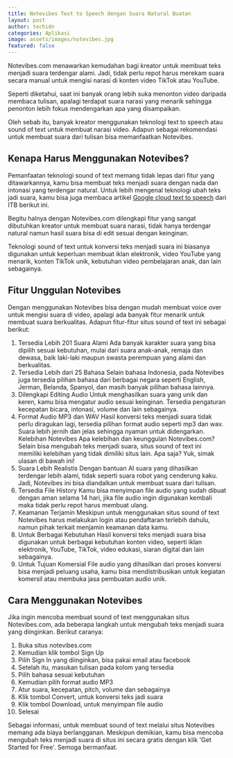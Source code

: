 ```yaml
---
title: Notevibes Text to Speech dengan Suara Natural Buatan
layout: post
author: techidn
categories: Aplikasi
image: assets/images/notevibes.jpg
featured: false
---
```


Notevibes.com menawarkan kemudahan bagi kreator untuk membuat teks menjadi suara terdengar alami. Jadi, tidak perlu repot harus merekam suara secara manual untuk mengisi narasi di konten video TikTok atau YouTube.

Seperti diketahui, saat ini banyak orang lebih suka menonton video daripada membaca tulisan, apalagi terdapat suara narasi yang menarik sehingga penonton lebih fokus mendengarkan apa yang disampaikan.

Oleh sebab itu, banyak kreator menggunakan teknologi text to speech atau sound of text untuk membuat narasi video. Adapun sebagai rekomendasi untuk membuat suara dari tulisan bisa memanfaatkan Notevibes.

## Kenapa Harus Menggunakan Notevibes?

Pemanfaatan teknologi sound of text memang tidak lepas dari fitur yang ditawarkannya, kamu bisa membuat teks menjadi suara dengan nada dan intonasi yang terdengar natural. Untuk lebih mengenal teknologi ubah teks jadi suara, kamu bisa juga membaca artikel [Google cloud text to speech](https://blogs.itb.ac.id/tech/google-cloud-text-to-speech/) dari ITB berikut ini.

Begitu halnya dengan Notevibes.com dilengkapi fitur yang sangat dibutuhkan kreator untuk membuat suara narasi, tidak hanya terdengar natural namun hasil suara bisa di edit sesuai dengan keinginan.

Teknologi sound of text untuk konversi teks menjadi suara ini biasanya digunakan untuk keperluan membuat iklan elektronik, video YouTube yang menarik, konten TikTok unik, kebutuhan video pembelajaran anak, dan lain sebagainya.

## Fitur Unggulan Notevibes

Dengan menggunakan Notevibes bisa dengan mudah membuat voice over untuk mengisi suara di video, apalagi ada banyak fitur menarik untuk membuat suara berkualitas. Adapun fitur-fitur situs sound of text ini sebagai berikut:

1. Tersedia Lebih 201 Suara Alami
Ada banyak karakter suara yang bisa dipilih sesuai kebutuhan, mulai dari suara anak-anak, remaja dan dewasa, baik laki-laki maupun swasta perempuan yang alami dan berkualitas.
2. Tersedia Lebih dari 25 Bahasa
Selain bahasa Indonesia, pada Notevibes juga tersedia pilihan bahasa dari berbagai negara seperti English, Jerman, Belanda, Spanyol, dan masih banyak pilihan bahasa lainnya.
3. Dilengkapi Editing Audio
Untuk menghasilkan suara yang unik dan keren, kamu bisa mengatur audio sesuai keinginan. Tersedia pengaturan kecepatan bicara, intonasi, volume dan lain sebagainya.
4. Format Audio MP3 dan WAV
Hasil konversi teks menjadi suara tidak perlu diragukan lagi, tersedia pilihan format audio seperti mp3 dan wav. Suara lebih jernih dan jelas sehingga nyaman untuk didengarkan.
Kelebihan Notevibes
Apa kelebihan dan keunggulan Notevibes.com? Selain bisa mengubah teks menjadi suara, situs sound of text ini memiliki kelebihan yang tidak dimiliki situs lain. Apa saja? Yuk, simak ulasan di bawah ini!
1. Suara Lebih Realistis
Dengan bantuan AI suara yang dihasilkan terdengar lebih alami, tidak seperti suara robot yang cenderung kaku. Jadi, Notevibes ini bisa diandalkan untuk membuat suara dari tulisan.
2. Tersedia File History
Kamu bisa menyimpan file audio yang sudah dibuat dengan aman selama 14 hari, jika file audio ingin digunakan kembali maka tidak perlu repot harus membuat ulang.
3. Keamanan Terjamin
Meskipun untuk menggunakan situs sound of text Notevibes harus melakukan login atau pendaftaran terlebih dahulu, namun pihak terkait menjamin keamanan data kamu.
4. Untuk Berbagai Kebutuhan
Hasil konversi teks menjadi suara bisa digunakan untuk berbagai kebutuhan konten video, seperti iklan elektronik, YouTube, TikTok, video edukasi, siaran digital dan lain sebagainya.
5. Untuk Tujuan Komersial
File audio yang dihasilkan dari proses konversi bisa menjadi peluang usaha, kamu bisa mendistribusikan untuk kegiatan komersil atau membuka jasa pembuatan audio unik.

## Cara Menggunakan Notevibes

Jika ingin mencoba membuat sound of text menggunakan situs Notevibes.com, ada beberapa langkah untuk mengubah teks menjadi suara yang diinginkan. Berikut caranya:

1. Buka situs notevibes.com
2. Kemudian klik tombol Sign Up
3. Pilih Sign In yang diinginkan, bisa pakai email atau facebook
4. Setelah itu, masukan tulisan pada kolom yang tersedia
5. Pilih bahasa sesuai kebutuhan
6. Kemudian pilih format audio MP3
7. Atur suara, kecepatan, pitch, volume dan sebagainya
8. Klik tombol Convert, untuk konversi teks jadi suara
9. Klik tombol Download, untuk menyimpan file audio
10. Selesai

Sebagai informasi, untuk membuat sound of text melalui situs Notevibes memang ada biaya berlangganan. Meskipun demikian, kamu bisa mencoba mengubah teks menjadi suara di situs ini secara gratis dengan klik 'Get Started for Free'. Semoga bermanfaat.
